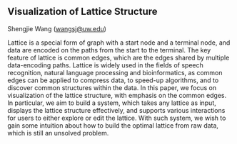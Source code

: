 ## Visualization of Lattice Structure

Shengjie Wang (wangsj@uw.edu)

Lattice is a special form of graph with a start node and a terminal node, and data are encoded on the paths from the start to the terminal. The key feature of lattice is common edges, which are the edges shared by multiple data-encoding paths. Lattice is widely used in the fields of speech recognition, natural language processing and bioinformatics, as common edges can be applied to compress data, to speed-up algorithms, and to discover common structures within the data. In this paper, we focus on visualization of the lattice structure, with emphasis on the common edges. In particular, we aim to build a system, which takes any lattice as input, displays the lattice structure effectively, and supports various interactions for users to either explore or edit the lattice. With such system, we wish to gain some intuition about how to build the optimal lattice from raw data, which is still an unsolved problem.


